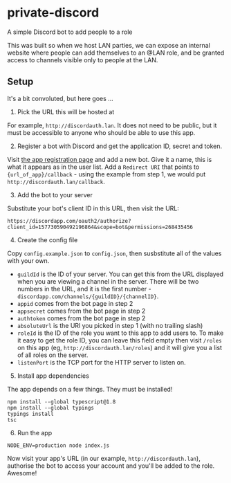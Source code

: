 # private-discord
A simple Discord bot to add people to a role

This was built so when we host LAN parties, we can expose an internal website
where people can add themselves to an @LAN role, and be granted access to
channels visible only to people at the LAN.

## Setup

It's a bit convoluted, but here goes ...

1) Pick the URL this will be hosted at

For example, `http://discordauth.lan`. It does not need to be public, but it
must be accessible to anyone who should be able to use this app.

2) Register a bot with Discord and get the application ID, secret and token.

Visit [the app registration page](https://discordapp.com/developers/applications/me)
and add a new bot. Give it a name, this is what it appears as in the user list.
Add a `Redirect URI` that points to `{url_of_app}/callback` - using the example
from step 1, we would put `http://discordauth.lan/callback`.

3) Add the bot to your server

Substitute your bot's client ID in this URL, then visit the URL:

`https://discordapp.com/oauth2/authorize?client_id=157730590492196864&scope=bot&permissions=268435456`

4) Create the config file

Copy `config.example.json` to `config.json`, then susbstitute all of the values
with your own.

* `guildId` is the ID of your server. You can get this from the  URL displayed
when you are viewing a channel in the server. There will be two numbers in the
URL, and it is the first number - `discordapp.com/channels/{guildID}/{channelID}`.
* `appid` comes from the bot page in step 2
* `appsecret` comes from the bot page in step 2
* `authtoken` comes from the bot page in step 2
* `absoluteUrl` is the URl you picked in step 1 (with no trailing slash)
* `roleId` is the ID of the role you want to this app to add users to. To make
it easy to get the role ID, you can leave this field empty then visit `/roles`
on this app (eg, `http://discordauth.lan/roles`) and it will give you a list of
all roles on the server.
* `listenPort` is the TCP port for the HTTP server to listen on.

5) Install app dependencies

The app depends on a few things. They must be installed!

```
npm install --global typescript@1.8
npm install --global typings
typings install
tsc
```

6) Run the app

`NODE_ENV=production node index.js`

Now visit your app's URL (in our example, `http://discordauth.lan`),
authorise the bot to access your account and you'll be added to the role.
Awesome!

